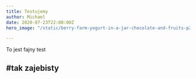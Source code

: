 ```yaml
---
title: Testujemy
author: Michael
date: 2020-07-23T22:00:00Z
hero_image: "/static/berry-farm-yogurt-in-a-jar-chocolate-and-fruits-p242v2n.jpg"

---
```

To jest fajny test

## #tak zajebisty
